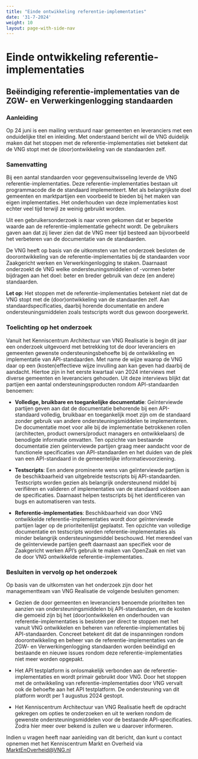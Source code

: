 ```yaml
---
title: "Einde ontwikkeling referentie-implementaties"
date: '31-7-2024'
weight: 10
layout: page-with-side-nav
---
```

# Einde ontwikkeling referentie-implementaties
 
## Beëindiging referentie-implementaties van de ZGW- en Verwerkingenlogging standaarden  

### Aanleiding 

Op 24 juni is een mailing verstuurd naar gemeenten en leveranciers met een onduidelijke titel en inleiding. Met onderstaand bericht 
wil de VNG duidelijk maken dat het stoppen met de referentie-implementaties niet betekent dat de VNG stopt met de (door)ontwikkeling 
van de standaarden zelf.  

### Samenvatting 

Bij een aantal standaarden voor gegevensuitwisseling leverde de VNG referentie-implementaties. Deze referentie-implementaties bestaan 
uit programmacode die de standaard implementeert. Met als belangrijkste doel gemeenten en marktpartijen een voorbeeld te bieden bij 
het maken van eigen implementaties. Het onderhouden van deze implementaties kost echter veel tijd terwijl ze weinig gebruikt worden. 

Uit een gebruikersonderzoek is naar voren gekomen dat er beperkte waarde aan de referentie-implementatie gehecht wordt. De gebruikers 
gaven aan dat zij liever zien dat de VNG meer tijd besteed aan bijvoorbeeld het verbeteren van de documentatie van de standaarden. 

De VNG heeft op basis van de uitkomsten van het onderzoek besloten de doorontwikkeling van de referentie-implementaties bij de 
standaarden voor Zaakgericht werken en Verwerkingenlogging te staken. Daarnaast onderzoekt de VNG welke ondersteuningsmiddelen of -vormen 
beter bijdragen aan het doel: beter en breder gebruik van deze (en andere) standaarden. 

**Let op**: Het stoppen met de referentie-implementaties betekent níet dat de VNG stopt met de (door)ontwikkeling van de standaarden zelf. 
Aan standaardspecificaties, daarbij horende documentatie en andere ondersteuningsmiddelen zoals testscripts wordt dus gewoon doorgewerkt.  

### Toelichting op het onderzoek 

Vanuit het Kenniscentrum Architectuur van VNG Realisatie is begin dit jaar een onderzoek uitgevoerd met betrekking tot de door leveranciers 
en gemeenten gewenste ondersteuningsbehoefte bij de ontwikkeling en implementatie van API-standaarden. Met name de wijze waarop de VNG daar 
op een (kosten)effectieve wijze invulling aan kan geven had daarbij de aandacht. Hiertoe zijn in het eerste kwartaal van 2024 interviews met 
diverse gemeenten en leveranciers gehouden. Uit deze interviews blijkt dat partijen een aantal ondersteuningsproducten rondom API-standaarden 
benoemen: 

* **Volledige, bruikbare en toegankelijke documentatie**: Geïnterviewde partijen geven aan dat de documentatie behorende bij een API-standaard 
volledig, bruikbaar en toegankelijk moet zijn om de standaard zonder gebruik van andere ondersteuningsmiddelen te implementeren. De 
documentatie moet voor alle bij de implementatie betrokkenen rollen (architecten, product owners/product managers en ontwikkelaars) de 
benodigde informatie omvatten. Ten opzichte van bestaande documentatie zien geïnterviewde partijen graag meer aandacht voor de functionele 
specificaties van API-standaarden en het duiden van de plek van een API-standaard in de gemeentelijke informatievoorziening.  
 
* **Testscripts**: Een andere prominente wens van geïnterviewde partijen is de beschikbaarheid van uitgebreide testscripts bij API-standaarden. 
Testscripts worden gezien als belangrijk ondersteunend middel bij verifiëren en valideren of implementaties van de standaard voldoen aan 
de specificaties. Daarnaast helpen testscripts bij het identificeren van bugs en automatiseren van tests.  
 
* **Referentie-implementaties**: Beschikbaarheid van door VNG ontwikkelde referentie-implementaties wordt door geïnterviewde partijen lager op 
de prioriteitenlijst geplaatst. Ten opzichte van volledige documentatie en testscripts worden referentie-implementaties als minder belangrijk 
ondersteuningsmiddel beschouwd. Het merendeel van de geïnterviewde partijen geeft daarnaast aan specifiek voor de Zaakgericht werken API’s 
gebruik te maken van OpenZaak en niet van de door VNG ontwikkelde referentie-implementaties. 

### Besluiten in vervolg op het onderzoek  

Op basis van de uitkomsten van het onderzoek zijn door het managementteam van VNG Realisatie de volgende besluiten genomen: 

* Gezien de door gemeenten en leveranciers benoemde prioriteiten ten aanzien van ondersteuningsmiddelen bij API-standaarden, en de kosten die 
gemoeid zijn bij het (door)ontwikkelen en onderhouden van referentie-implementaties is besloten per direct te stoppen met het vanuit VNG 
ontwikkelen en beheren van referentie-implementaties bij API-standaarden. Concreet betekent dit dat de inspanningen rondom doorontwikkeling 
en beheer van de referentie-implementaties van de ZGW- en Verwerkingenlogging standaarden worden beëindigd en bestaande en nieuwe issues 
rondom deze referentie-implementaties niet meer worden opgepakt. 

* Het API testplatform is onlosmakelijk verbonden aan de referentie-implementaties en wordt primair gebruikt door VNG. Door het stoppen met 
de ontwikkeling van referentie-implementaties door VNG vervalt ook de behoefte aan het API testplatform. De ondersteuning van dit platform 
wordt per 1 augustus 2024 gestopt.  

* Het Kenniscentrum Architectuur van VNG Realisatie heeft de opdracht gekregen om opties te onderzoeken en uit te werken rondom de gewenste 
ondersteuningsmiddelen voor de bestaande API-specificaties. Zodra hier meer over bekend is zullen we u daarover informeren.  

Indien u vragen heeft naar aanleiding van dit bericht, dan kunt u contact opnemen met het Kenniscentrum Markt en Overheid via MarktEnOverheid@VNG.nl 
